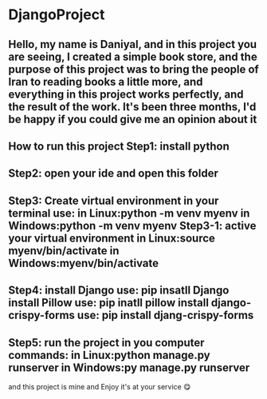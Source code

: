 # DjangoProject
Hello, my name is Daniyal, and in this project you are seeing, I created a simple book store, and the purpose of this project was to bring the people of Iran to reading books a little more, and everything in this project works perfectly, and the result of the work. It's been three months, I'd be happy if you could give me an opinion about it
-------------------------------------------------------------------------------
How to run this project
Step1:
install python
-----------------------------------------
Step2:
open your ide and open this folder
----------------------------------------
Step3:
Create virtual environment
in your terminal
use:
in Linux:python -m venv myenv
in Windows:python -m venv myenv
Step3-1:
active your virtual environment
in Linux:source myenv/bin/activate
in Windows:myenv/bin/activate 
---------------------------------------
Step4:
install Django use: pip insatll Django 
install Pillow use: pip inatll pillow
install django-crispy-forms use: pip install djang-crispy-forms
---------------------------------------
Step5:
run the project in you computer
commands:
in Linux:python manage.py runserver
in Windows:py manage.py runserver
-----------------------------------
and this project is mine
and Enjoy it's at your service 😋
